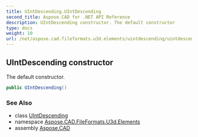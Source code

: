 ```yaml
---
title: UIntDescending.UIntDescending
second_title: Aspose.CAD for .NET API Reference
description: UIntDescending constructor. The default constructor
type: docs
weight: 10
url: /net/aspose.cad.fileformats.u3d.elements/uintdescending/uintdescending/
---
```

## UIntDescending constructor

The default constructor.

```csharp
public UIntDescending()
```

### See Also

* class [UIntDescending](../)
* namespace [Aspose.CAD.FileFormats.U3d.Elements](../../uintdescending/)
* assembly [Aspose.CAD](../../../)


